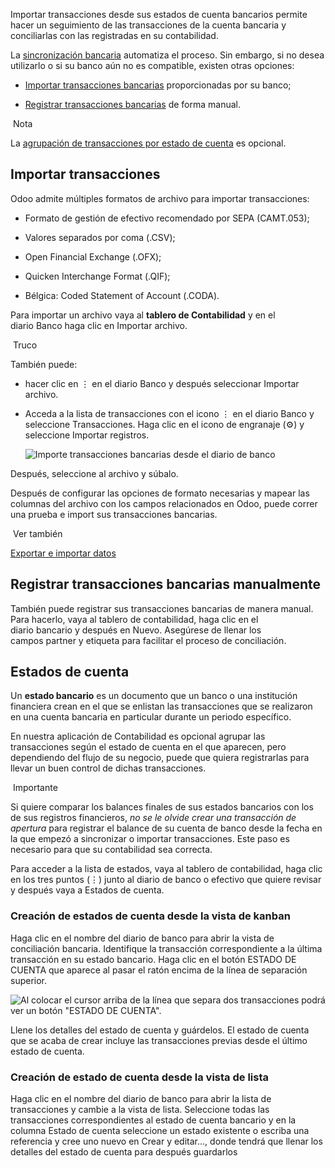 Importar transacciones desde sus estados de cuenta bancarios permite hacer un seguimiento de las transacciones de la cuenta bancaria y conciliarlas con las registradas en su contabilidad.

La [sincronización bancaria](https://www.odoo.com/documentation/17.0/es/applications/finance/accounting/bank/bank_synchronization.html) automatiza el proceso. Sin embargo, si no desea utilizarlo o si su banco aún no es compatible, existen otras opciones:

- [Importar transacciones bancarias](https://www.odoo.com/documentation/17.0/es/applications/finance/accounting/bank/transactions.html#transactions-import) proporcionadas por su banco;
    
- [Registrar transacciones bancarias](https://www.odoo.com/documentation/17.0/es/applications/finance/accounting/bank/transactions.html#transactions-register) de forma manual.
    

 Nota

La [agrupación de transacciones por estado de cuenta](https://www.odoo.com/documentation/17.0/es/applications/finance/accounting/bank/transactions.html#transactions-statements) es opcional.

## Importar transacciones[](https://www.odoo.com/documentation/17.0/es/applications/finance/accounting/bank/transactions.html#import-transactions "Enlazar permanentemente con este título")

Odoo admite múltiples formatos de archivo para importar transacciones:

- Formato de gestión de efectivo recomendado por SEPA (CAMT.053);
    
- Valores separados por coma (.CSV);
    
- Open Financial Exchange (.OFX);
    
- Quicken Interchange Format (.QIF);
    
- Bélgica: Coded Statement of Account (.CODA).
    

Para importar un archivo vaya al **tablero de Contabilidad** y en el diario Banco haga clic en Importar archivo.

 Truco

También puede:

- hacer clic en ⋮ en el diario Banco y después seleccionar Importar archivo.
    
- Acceda a la lista de transacciones con el icono ⋮ en el diario Banco y seleccione Transacciones. Haga clic en el icono de engranaje (⚙) y seleccione Importar registros.
    
    ![Importe transacciones bancarias desde el diario de banco](https://www.odoo.com/documentation/17.0/es/_images/import-transactions.png)
    

Después, seleccione al archivo y súbalo.

Después de configurar las opciones de formato necesarias y mapear las columnas del archivo con los campos relacionados en Odoo, puede correr una prueba e import sus transacciones bancarias.

 Ver también

[Exportar e importar datos](https://www.odoo.com/documentation/17.0/es/applications/essentials/export_import_data.html)

## Registrar transacciones bancarias manualmente[](https://www.odoo.com/documentation/17.0/es/applications/finance/accounting/bank/transactions.html#register-bank-transactions-manually "Enlazar permanentemente con este título")

También puede registrar sus transacciones bancarias de manera manual. Para hacerlo, vaya al tablero de contabilidad, haga clic en el diario bancario y después en Nuevo. Asegúrese de llenar los campos partner y etiqueta para facilitar el proceso de conciliación.

## Estados de cuenta[](https://www.odoo.com/documentation/17.0/es/applications/finance/accounting/bank/transactions.html#statements "Enlazar permanentemente con este título")

Un **estado bancario** es un documento que un banco o una institución financiera crean en el que se enlistan las transacciones que se realizaron en una cuenta bancaria en particular durante un periodo específico.

En nuestra aplicación de Contabilidad es opcional agrupar las transacciones según el estado de cuenta en el que aparecen, pero dependiendo del flujo de su negocio, puede que quiera registrarlas para llevar un buen control de dichas transacciones.

 Importante

Si quiere comparar los balances finales de sus estados bancarios con los de sus registros financieros, _no se le olvide crear una transacción de apertura_ para registrar el balance de su cuenta de banco desde la fecha en la que empezó a sincronizar o importar transacciones. Este paso es necesario para que su contabilidad sea correcta.

Para acceder a la lista de estados, vaya al tablero de contabilidad, haga clic en los tres puntos (⋮) junto al diario de banco o efectivo que quiere revisar y después vaya a Estados de cuenta.

### Creación de estados de cuenta desde la vista de kanban[](https://www.odoo.com/documentation/17.0/es/applications/finance/accounting/bank/transactions.html#statement-creation-from-the-kanban-view "Enlazar permanentemente con este título")

Haga clic en el nombre del diario de banco para abrir la vista de conciliación bancaria. Identifique la transacción correspondiente a la última transacción en su estado bancario. Haga clic en el botón ESTADO DE CUENTA que aparece al pasar el ratón encima de la línea de separación superior.

![Al colocar el cursor arriba de la línea que separa dos transacciones podrá ver un botón "ESTADO DE CUENTA".](https://www.odoo.com/documentation/17.0/es/_images/statements-kanban.png)

Llene los detalles del estado de cuenta y guárdelos. El estado de cuenta que se acaba de crear incluye las transacciones previas desde el último estado de cuenta.

### Creación de estado de cuenta desde la vista de lista[](https://www.odoo.com/documentation/17.0/es/applications/finance/accounting/bank/transactions.html#statement-creation-from-the-list-view "Enlazar permanentemente con este título")

Haga clic en el nombre del diario de banco para abrir la lista de transacciones y cambie a la vista de lista. Seleccione todas las transacciones correspondientes al estado de cuenta bancario y en la columna Estado de cuenta seleccione un estado existente o escriba una referencia y cree uno nuevo en Crear y editar…, donde tendrá que llenar los detalles del estado de cuenta para después guardarlos